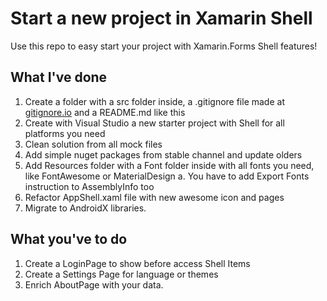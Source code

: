 # Start a new project in Xamarin Shell
Use this repo to easy start your project with Xamarin.Forms Shell features!

## What I've done
1. Create a folder with a src folder inside, a .gitignore file made at [gitignore.io](gitignore.io) and a README.md like this
2. Create with Visual Studio a new starter project with Shell for all platforms you need
3. Clean solution from all mock files
4. Add simple nuget packages from stable channel and update olders
5. Add Resources folder with a Font folder inside with all fonts you need, like FontAwesome or MaterialDesign
  a. You have to add Export Fonts instruction to AssemblyInfo too
6. Refactor AppShell.xaml file with new awesome icon and pages
7. Migrate to AndroidX libraries.


## What you've to do
1. Create a LoginPage to show before access Shell Items
2. Create a Settings Page for language or themes
3. Enrich AboutPage with your data.